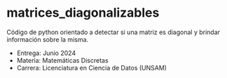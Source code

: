 # matrices_diagonalizables
Código de python orientado a detectar si una matriz es diagonal y brindar información sobre la misma. 

- Entrega: Junio 2024
- Materia: Matemáticas Discretas
- Carrera: Licenciatura en Ciencia de Datos (UNSAM)
